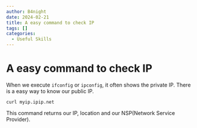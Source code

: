 ```yaml
---
author: B4night
date: 2024-02-21
title: A easy command to check IP
tags: []
categories:
  - Useful Skills
---
```


# A easy command to check IP

When we execute `ifconfig` or `ipconfig`, it often shows the private IP. There is a easy way to know our public IP.

`curl myip.ipip.net`

This command returns our IP, location and our NSP(Network Service Provider).
